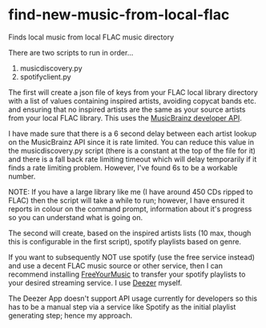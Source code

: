 # find-new-music-from-local-flac
Finds local music from local FLAC music directory

There are two scripts to run in order...

1) musicdiscovery.py
2) spotifyclient.py

The first will create a json file of keys from your FLAC local library directory with a list of values containing inspired artists, avoiding copycat bands etc. and ensuring that no inspired artists are the same as your source artists from your local FLAC library.  This uses the [MusicBrainz developer API](https://musicbrainz.org/).

I have made sure that there is a 6 second delay between each artist lookup on the MusicBrainz API since it is rate limited.  You can reduce this value in the musicdiscovery.py script (there is a constant at the top of the file for it) and there is a fall back rate limiting timeout which will delay temporarily if it finds a rate limiting problem.  However, I've found 6s to be a workable number.

NOTE: If you have a large library like me (I have around 450 CDs ripped to FLAC) then the script will take a while to run; however, I have ensured it reports in colour on the command prompt, information about it's progress so you can understand what is going on.

The second will create, based on the inspired artists lists (10 max, though this is configurable in the first script), spotify playlists based on genre.

If you want to subsequently NOT use spotify (use the free service instead) and use a decent FLAC music source or other service, then I can recommend installing [FreeYourMusic](https://freeyourmusic.com/) to transfer your spotify playlists to your desired streaming service.  I use [Deezer](https://www.deezer.com/en/) myself.

The Deezer App doesn't support API usage currently for developers so this has to be a manual step via a service like Spotify as the initial playlist generating step; hence my approach. 
